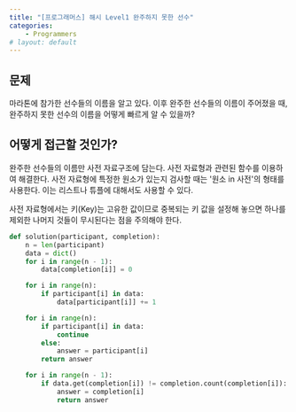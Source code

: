 ```yaml
---
title: "[프로그래머스] 해시 Level1 완주하지 못한 선수"
categories:
    - Programmers
# layout: default
---
```

문제
---

마라톤에 참가한 선수들의 이름을 알고 있다. 이후 완주한 선수들의 이름이 주어졌을 때, 완주하지 못한 선수의 이름을 어떻게 빠르게 알 수 있을까?

어떻게 접근할 것인가?
---

완주한 선수들의 이름만 사전 자료구조에 담는다. 사전 자료형과 관련된 함수를 이용하여 해결한다. 사전 자료형에 특정한 원소가 있는지 검사할 때는 '원소 in 사전'의 형태를 사용한다. 이는 리스트나 튜플에 대해서도 사용할 수 있다.

사전 자료형에서는 키(Key)는 고유한 값이므로 중복되는 키 값을 설정해 놓으면 하나를 제외한 나머지 것들이 무시된다는 점을 주의해야 한다.

```python
def solution(participant, completion):
    n = len(participant)
    data = dict()
    for i in range(n - 1):
        data[completion[i]] = 0

    for i in range(n):
        if participant[i] in data:
            data[participant[i]] += 1

    for i in range(n):
        if participant[i] in data:
            continue
        else:
            answer = participant[i]
        return answer

    for i in range(n - 1):
        if data.get(completion[i]) != completion.count(completion[i]):
            answer = completion[i]
            return answer
```